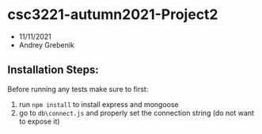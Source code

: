 # csc3221-autumn2021-Project2
- 11/11/2021
- Andrey Grebenik

## Installation Steps:
Before running any tests make sure to first:
1) run `npm install` to install express and mongoose
2) go to `db\connect.js` and properly set the connection string (do not want to expose it)
